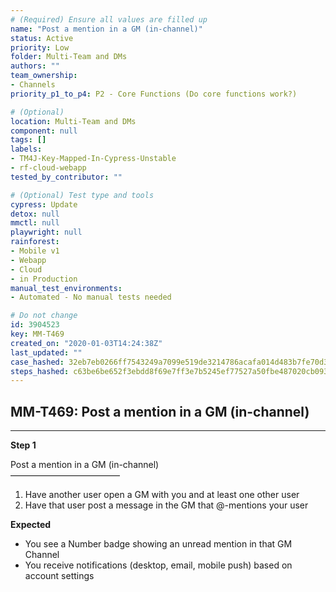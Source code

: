 ```yaml
---
# (Required) Ensure all values are filled up
name: "Post a mention in a GM (in-channel)"
status: Active
priority: Low
folder: Multi-Team and DMs
authors: ""
team_ownership: 
- Channels
priority_p1_to_p4: P2 - Core Functions (Do core functions work?)

# (Optional)
location: Multi-Team and DMs
component: null
tags: []
labels: 
- TM4J-Key-Mapped-In-Cypress-Unstable
- rf-cloud-webapp
tested_by_contributor: ""

# (Optional) Test type and tools
cypress: Update
detox: null
mmctl: null
playwright: null
rainforest: 
- Mobile v1
- Webapp
- Cloud
- in Production
manual_test_environments:
- Automated - No manual tests needed

# Do not change
id: 3904523
key: MM-T469
created_on: "2020-01-03T14:24:38Z"
last_updated: ""
case_hashed: 32eb7eb0266ff7543249a7099e519de3214786acafa014d483b7fe70d320f4386435a9c39d588974aedacf521c5f1f24
steps_hashed: c63be6be652f3ebdd8f69e7ff3e7b5245ef77527a50fbe487020cb093638554202a68a39db20dbf1619bffcb2fd23e11
---
```


<!-- (Auto-generated) Based on frontmatter's "key" and "name" -->

## MM-T469: Post a mention in a GM (in-channel)

---

**Step 1**

Post a mention in a GM (in-channel)\
–––––––––––––––––––––––––

1. Have another user open a GM with you and at least one other user
2. Have that user post a message in the GM that @-mentions your user

**Expected**

- You see a Number badge showing an unread mention in that GM Channel
- You receive notifications (desktop, email, mobile push) based on account settings
